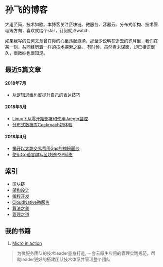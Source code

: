 # 孙飞的博客
大道至简，技术如歌。本博客关注区块链、微服务、容器云、分布式架构、技术管理等方向，喜欢就给个star，订阅就点watch.

如果我写的任何文章曾在你的心里荡起涟漪，那至少说明在逝去的岁月里，我们在某一刻，共同经历着一样的技术探索之路。
有时候，虽然素未谋面，却已相识很久，很微妙也很知足。

## 最近5篇文章
#### 2018年7月
- [从逻辑思维角度提升自己的表达技巧](2018/Q3/从逻辑思维角度提升自己的表达技巧.md) 
#### 2018年5月
- [Linux下从零开始部署和使用Jaeger监控](2018/Q2/Linux下从零开始部署和使用Jaeger.md)  
- [分布式数据库Cockroach初体验](2018/Q2/分布式数据库Cockroach初体验.md) 
#### 2018年4月
- [揭开以太坊交易费用Gas的神秘面纱](2018/Q2/揭开以太坊交易费用Gas的神秘面纱.md) 
- [使用Go语言编写区块链P2P网络](2018/Q2/使用Go语言编写区块链P2P网络.md) 


## 索引
- [区块链](index/blockchain.md)
- [架构设计](index/architecture.md)
- [编程开发](index/programing.md)
- [CloudNative微服务](index/cloud-native.md)
- [算法之美](index/algorithm.md)
- [管理之道](index/manager.md)

## 我的书籍
1. [Micro in action](https://github.com/sunface/micro-in-action)
> 为微服务团队的技术leader量身打造, 一套云原生应用的管理实践规范，帮助leader更好的搭建团队技术体系并管理整个团队